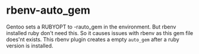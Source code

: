 # rbenv-auto_gem

Gentoo sets a RUBYOPT to -rauto_gem in the environment. But rbenv installed ruby don't need this. So it causes issues with rbenv as this gem file does'nt exists. This rbenv plugin creates a empty `auto_gem` after a ruby version is installed.
